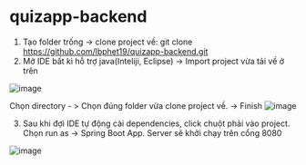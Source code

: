 # quizapp-backend
1) Tạo folder trống -> clone project về: git clone https://github.com/lbphet19/quizapp-backend.git
2) Mở IDE bất kì hỗ trợ java(Inteliji, Eclipse) -> Import project vừa tải về ở trên

![image](https://user-images.githubusercontent.com/75687993/221233483-addb9e47-f9c3-456b-9b3e-25515ca368b3.png)


Chọn directory - > Chọn đúng folder vừa clone project về. -> Finish
![image](https://user-images.githubusercontent.com/75687993/221233032-37be161e-05af-43d6-98d5-cd4371209d6b.png)


3) Sau khi đợi IDE tự động cài dependencies, click chuột phải vào project. Chọn run as -> Spring Boot App. Server sẽ khởi chạy trên cổng 8080

![image](https://user-images.githubusercontent.com/75687993/221233731-b4110f3f-4d1f-4e08-8ee3-60e65ec36649.png)

